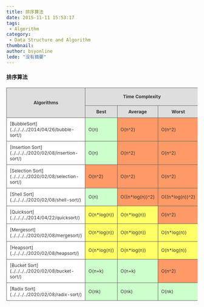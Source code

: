 ```yaml
---
title: 排序算法
date: 2015-11-11 15:53:17
tags:
 - Algorithm
category: 
 - Data Structure and Algorithm
thumbnail: 
author: bsyonline
lede: "没有摘要"
---
```


#### 排序算法


<table style="font-size:12px;color:#333333;border-width: 1px;border-color: #666666;border-collapse: collapse;"><tr><th style="border-width: 1px;padding: 8px;border-style: solid;border-color: #666666;background-color: #dedede;" rowspan="2">Algorithms</th><th style="border-width: 1px;padding: 8px;border-style: solid;border-color: #666666;background-color: #dedede;" colspan="3">Time Complexity</th><th style="border-width: 1px;padding: 8px;border-style: solid;border-color: #666666;background-color: #dedede;">Space Complexity</th><th style="border-width: 1px;padding: 8px;border-style: solid;border-color: #666666;background-color: #dedede;" rowspan="2">Stable/Unstable</th></tr><th style="border-width: 1px;padding: 8px;border-style: solid;border-color: #666666;background-color: #dedede;">Best</th><th style="border-width: 1px;padding: 8px;border-style: solid;border-color: #666666;background-color: #dedede;">Average</th><th style="border-width: 1px;padding: 8px;border-style: solid;border-color: #666666;background-color: #dedede;">Worst</th><th style="border-width: 1px;padding: 8px;border-style: solid;border-color: #666666;background-color: #dedede;">Worst</th></tr><tr><td style="border-width: 1px;padding: 8px;border-style: solid;border-color: #666666;background-color: #ffffff;">[BubbleSort](../../../../2014/04/26/bubble-sort/)</td><td style="border-width: 1px;padding: 8px;border-style: solid;border-color: #666666;background-color: #ccffcc;">O(n)</td><td style="border-width: 1px;padding: 8px;border-style: solid;border-color: #666666;background-color: #ff9966;">O(n^2)</td><td style="border-width: 1px;padding: 8px;border-style: solid;border-color: #666666;background-color: #ff9966;">O(n^2)</td><td style="border-width: 1px;padding: 8px;border-style: solid;border-color: #666666;background-color: #ccffcc;">O(1)</td><td style="border-width: 1px;padding: 8px;border-style: solid;border-color: #666666;background-color: #ffffff;">Stable</td></tr><tr><td style="border-width: 1px;padding: 8px;border-style: solid;border-color: #666666;background-color: #ffffff;">[Insertion Sort](../../../../2020/02/08/insertion-sort/)</td><td style="border-width: 1px;padding: 8px;border-style: solid;border-color: #666666;background-color: #ccffcc;">O(n)</td><td style="border-width: 1px;padding: 8px;border-style: solid;border-color: #666666;background-color: #ff9966;">O(n^2)</td><td style="border-width: 1px;padding: 8px;border-style: solid;border-color: #666666;background-color: #ff9966;">O(n^2)</td><td style="border-width: 1px;padding: 8px;border-style: solid;border-color: #666666;background-color: #ccffcc;">O(1)</td><td style="border-width: 1px;padding: 8px;border-style: solid;border-color: #666666;background-color: #ffffff;">Stable</td></tr><tr><td style="border-width: 1px;padding: 8px;border-style: solid;border-color: #666666;background-color: #ffffff;">[Selection Sort](../../../../2020/02/08/selection-sort/)</td><td style="border-width: 1px;padding: 8px;border-style: solid;border-color: #666666;background-color: #ff9966;">O(n^2)</td><td style="border-width: 1px;padding: 8px;border-style: solid;border-color: #666666;background-color: #ff9966;">O(n^2)</td><td style="border-width: 1px;padding: 8px;border-style: solid;border-color: #666666;background-color: #ff9966;">O(n^2)</td><td style="border-width: 1px;padding: 8px;border-style: solid;border-color: #666666;background-color: #ccffcc;">O(1)</td><td style="border-width: 1px;padding: 8px;border-style: solid;border-color: #666666;background-color: #ffffff;">Unstable</td></tr><tr><td style="border-width: 1px;padding: 8px;border-style: solid;border-color: #666666;background-color: #ffffff;">[Shell Sort](../../../../2020/02/08/shell-sort/)</td><td style="border-width: 1px;padding: 8px;border-style: solid;border-color: #666666;background-color: #ccffcc;">O(n)</td><td style="border-width: 1px;padding: 8px;border-style: solid;border-color: #666666;background-color: #ff9966;">O((n*log(n))^2)</td><td style="border-width: 1px;padding: 8px;border-style: solid;border-color: #666666;background-color: #ff9966;">O((n*log(n))^2)</td><td style="border-width: 1px;padding: 8px;border-style: solid;border-color: #666666;background-color: #ccffcc;">O(1)</td><td style="border-width: 1px;padding: 8px;border-style: solid;border-color: #666666;background-color: #ffffff;">Unstable</td></tr><tr><td style="border-width: 1px;padding: 8px;border-style: solid;border-color: #666666;background-color: #ffffff;">[Quicksort](../../../../2014/04/22/quicksort/)</td><td style="border-width: 1px;padding: 8px;border-style: solid;border-color: #666666;background-color: #ffff66;">O(n*log(n))</td><td style="border-width: 1px;padding: 8px;border-style: solid;border-color: #666666;background-color: #ffff66;">O(n*log(n))</td><td style="border-width: 1px;padding: 8px;border-style: solid;border-color: #666666;background-color: #ff9966;">O(n^2)</td><td style="border-width: 1px;padding: 8px;border-style: solid;border-color: #666666;background-color: #ffff66;">O(log(n))</td><td style="border-width: 1px;padding: 8px;border-style: solid;border-color: #666666;background-color: #ffffff;">Unstable</td></tr><tr><td style="border-width: 1px;padding: 8px;border-style: solid;border-color: #666666;background-color: #ffffff;">[Mergesort](../../../../2020/02/08/mergesort/)</td><td style="border-width: 1px;padding: 8px;border-style: solid;border-color: #666666;background-color: #ffff66;">O(n*log(n))</td><td style="border-width: 1px;padding: 8px;border-style: solid;border-color: #666666;background-color: #ffff66;">O(n*log(n))</td><td style="border-width: 1px;padding: 8px;border-style: solid;border-color: #666666;background-color: #ffff66;">O(n*log(n))</td><td style="border-width: 1px;padding: 8px;border-style: solid;border-color: #666666;background-color: #ff9966;">O(n)</td><td style="border-width: 1px;padding: 8px;border-style: solid;border-color: #666666;background-color: #ffffff;">Stable</td></tr><tr><td style="border-width: 1px;padding: 8px;border-style: solid;border-color: #666666;background-color: #ffffff;">[Heapsort](../../../../2020/02/08/heapsort/)</td><td style="border-width: 1px;padding: 8px;border-style: solid;border-color: #666666;background-color: #ffff66;">O(n*log(n))</td><td style="border-width: 1px;padding: 8px;border-style: solid;border-color: #666666;background-color: #ffff66;">O(n*log(n))</td><td style="border-width: 1px;padding: 8px;border-style: solid;border-color: #666666;background-color: #ffff66;">O(n*log(n))</td><td style="border-width: 1px;padding: 8px;border-style: solid;border-color: #666666;background-color: #ccffcc;">O(1)</td><td style="border-width: 1px;padding: 8px;border-style: solid;border-color: #666666;background-color: #ffffff;">Unstable</td></tr><tr><td style="border-width: 1px;padding: 8px;border-style: solid;border-color: #666666;background-color: #ffffff;">[Bucket Sort](../../../../2020/02/08/bucket-sort/)</td><td style="border-width: 1px;padding: 8px;border-style: solid;border-color: #666666;background-color: #ccffcc;">O(n+k)</td><td style="border-width: 1px;padding: 8px;border-style: solid;border-color: #666666;background-color: #ccffcc;">O(n+k)</td><td style="border-width: 1px;padding: 8px;border-style: solid;border-color: #666666;background-color: #ff9966;">O(n^2)</td><td style="border-width: 1px;padding: 8px;border-style: solid;border-color: #666666;background-color: #ff9966;">O(n)</td><td style="border-width: 1px;padding: 8px;border-style: solid;border-color: #666666;background-color: #ffffff;">Stable</td></tr><tr><td style="border-width: 1px;padding: 8px;border-style: solid;border-color: #666666;background-color: #ffffff;">[Radix Sort](../../../../2020/02/08/radix-sort/)</td><td style="border-width: 1px;padding: 8px;border-style: solid;border-color: #666666;background-color: #ccffcc;">O(nk)</td><td style="border-width: 1px;padding: 8px;border-style: solid;border-color: #666666;background-color: #ccffcc;">O(nk)</td><td style="border-width: 1px;padding: 8px;border-style: solid;border-color: #666666;background-color: #ccffcc;">O(nk)</td><td style="border-width: 1px;padding: 8px;border-style: solid;border-color: #666666;background-color: #ff9966;">O(n+k)</td><td style="border-width: 1px;padding: 8px;border-style: solid;border-color: #666666;background-color: #ffffff;">Stable</td></tr></table>
